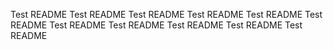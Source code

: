 Test README
Test README
Test README
Test README
Test README
Test README
Test README
Test README
Test README
Test README
Test README
